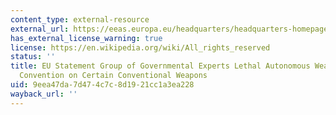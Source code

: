 ```yaml
---
content_type: external-resource
external_url: https://eeas.europa.eu/headquarters/headquarters-homepage/49763/convention-certain-conventional-weapons-group-governmental-experts-lethal-autonomous-weapons_en
has_external_license_warning: true
license: https://en.wikipedia.org/wiki/All_rights_reserved
status: ''
title: EU Statement Group of Governmental Experts Lethal Autonomous Weapons Systems
  Convention on Certain Conventional Weapons
uid: 9eea47da-7d47-4c7c-8d19-21cc1a3ea228
wayback_url: ''
---
```

